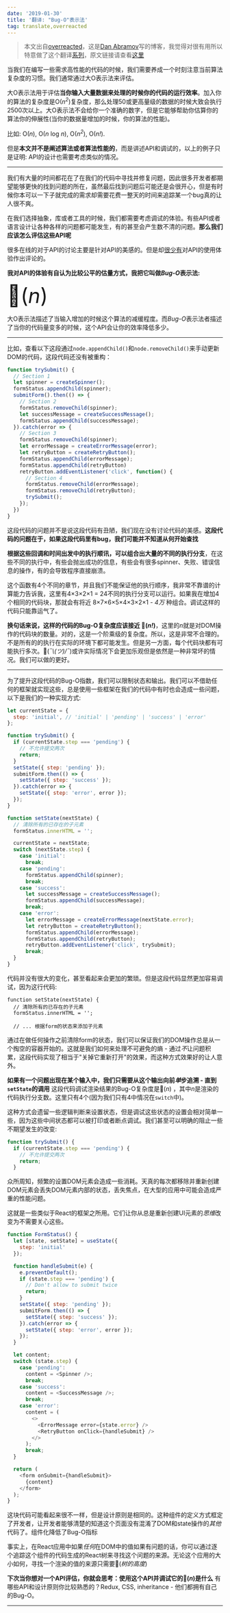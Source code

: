 ```yaml
---
date: '2019-01-30'
title: '翻译: "Bug-O"表示法'
tag: translate,overreacted
---
```


> 本文出自[overreacted](https://overreacted.io/)，这是[Dan Abramov](https://mobile.twitter.com/dan_abramov)写的博客，我觉得对很有用所以特意做了这个翻译[系列](/posts/overreacted)，原文链接请查看[这里](https://overreacted.io/the-bug-o-notation/)

当我们在编写一些需求高性能的代码的时候，我们需要养成一个时刻注意当前算法复杂度的习惯。我们通常通过大O表示法来评估。

大O表示法用于评估**当你输入大量数据来处理的时候你的代码的运行效率**。加入你的算法的复杂度是O(<i>n<sup>2</sup></i>)复杂度，那么处理50或更高量级的数据的时候大致会执行2500次以上。大O表示法不会给你一个准确的数字，但是它能够帮助你估算你的算法你的伸展性(当你的数据量增加的时候，你的算法的性能)。

比如: O(<i>n</i>), O(<i>n</i> log <i>n</i>), O(<i>n<sup>2</sup></i>), O(<i>n!</i>).

但是**本文并不是阐述算法或者算法性能的**，而是讲述API和调试的，以上的例子只是证明: API的设计也需要考虑类似的情况。

---

我们有大量的时间都花在了在我们的代码中寻找并修复问题，因此很多开发者都期望能够更快的找到问题的所在，虽然最后找到问题后可能还是会很开心，但是有时候你本可以一下子就完成的需求却需要花费一整天的时间来追踪某一个bug真的让人很不爽。

在我们选择抽象，库或者工具的时候，我们都需要考虑调试的体验。有些API或者语言设计让各种各样的问题都可能发生，有的甚至会产生数不清的问题。**那么我们应该怎么评估这些API呢**

很多在线的对于API的讨论主要是针对API的美感的。但是却[很少有](https://overreacted.io/optimized-for-change/)对API的使用体验作出评论的。

**我对API的体验有自认为比较公平的估量方式，我把它叫做*Bug-O*表示法:**

<font size="40">🐞(<i>n</i>)</font>

大O表示法描述了当输入增加的时候这个算法的减缓程度。而*Bug-O*表示法者描述了当你的代码量变多的时候，这个API会让你的效率降低多少。

---

比如，查看以下这段通过`node.appendChild()`和`node.removeChild()`来手动更新DOM的代码，这段代码还没有被重构：

```js
function trySubmit() {
  // Section 1
  let spinner = createSpinner();
  formStatus.appendChild(spinner);
  submitForm().then(() => {
  	// Section 2
    formStatus.removeChild(spinner);
    let successMessage = createSuccessMessage();
    formStatus.appendChild(successMessage);
  }).catch(error => {
  	// Section 3
    formStatus.removeChild(spinner);
    let errorMessage = createErrorMessage(error);
    let retryButton = createRetryButton();
    formStatus.appendChild(errorMessage);
    formStatus.appendChild(retryButton)
    retryButton.addEventListener('click', function() {
      // Section 4
      formStatus.removeChild(errorMessage);
      formStatus.removeChild(retryButton);
      trySubmit();
    });
  })
}
```

这段代码的问题并不是说这段代码有丑陋，我们现在没有讨论代码的美感。**这段代码的问题在于，如果这段代码里有bug，我们可能并不知道从何开始查找**

**根据这些回调和时间出发中的执行顺讯，可以组合出大量的不同的执行分支**，在这些不同的执行中，有些会抛出成功的信息，有些会有很多spinner、失败、错误信息的操作，有的会导致程序直接崩溃。

这个函数有4个不同的章节，并且我们不能保证他的执行顺序，我非常不靠谱的计算能力告诉我，这里有4×3×2×1 = 24不同的执行分支可以运行。如果我在增加4个相同的代码块，那就会有将近 8×7×6×5×4×3×2×1 - *4万* 种组合。调试这样的代码只能靠运气了。

**换句话来说，这样的代码的Bug-O复杂度应该接近 🐞(<i>n!</i>)**，这里的*n*就是对DOM操作的代码块的数量。对的，这是一个阶乘级的复杂度。所以，这是非常不合理的。不是所有的的执行在实际的环境下都可能发生。但是另一方面，每个代码块都有可能执行多次。<span style="word-break: keep-all">🐞(*¯\\_(ツ)_/¯*)</span>或许实际情况下会更加乐观但是依然是一种非常坏的情况。我们可以做的更好。

---

为了提升这段代码的Bug-O指数，我们可以限制状态和输出。我们可以不借助任何的框架就实现这些，总是使用一些框架在我们的代码中有时也会造成一些问题，以下是我们的一种实现方式:

```js
let currentState = {
  step: 'initial', // 'initial' | 'pending' | 'success' | 'error'
};

function trySubmit() {
  if (currentState.step === 'pending') {
    // 不允许提交两次
    return;
  }
  setState({ step: 'pending' });
  submitForm.then(() => {
    setState({ step: 'success' });
  }).catch(error => {
    setState({ step: 'error', error });
  });
}

function setState(nextState) {
  // 清除所有的已存在的子元素
  formStatus.innerHTML = '';

  currentState = nextState;
  switch (nextState.step) {
    case 'initial':
      break;
    case 'pending':
      formStatus.appendChild(spinner);
      break;
    case 'success':
      let successMessage = createSuccessMessage();
      formStatus.appendChild(successMessage);
      break;
    case 'error':
      let errorMessage = createErrorMessage(nextState.error);
      let retryButton = createRetryButton();
      formStatus.appendChild(errorMessage);
      formStatus.appendChild(retryButton);
      retryButton.addEventListener('click', trySubmit);
      break;
  }
}
```

代码并没有很大的变化，甚至看起来会更加的繁琐。但是这段代码显然更加容易调试，因为这行代码:

```js{3}
function setState(nextState) {
  // 清除所有的已存在的子元素
  formStatus.innerHTML = '';

  // ... 根据form的状态来添加子元素
```

通过在做任何操作之前清除form的状态，我们可以保证我们的DOM操作总是从一个掏空的容器开始的。这就是我们如何来处理不可避免的熵 - 通过*不*让问题积累，这段代码实现了相当于"关掉它重新打开"的效果，而这种方式效果好的让人意外。

**如果有一个问题出现在某个输入中，我们只需要从这个输出向前*单*步追溯 - 直到`setState`的调用** 这段代码调试渲染结果的Bug-O复杂度是🐞(*n*) ，其中*n*是渲染的代码执行分支数。这里只有4个(因为我们只有4中情况在`switch`中)。

这种方式会遗留一些逻辑判断来设置状态，但是调试这些状态的设置会相对简单一些，因为这些中间状态都可以被打印或者断点调试。我们甚至可以明确的阻止一些不期望发生的改变:

```js
function trySubmit() {
  if (currentState.step === 'pending') {
    // 不允许提交两次
    return;
  }
```

众所周知，频繁的设置DOM元素会造成一些消耗。天真的每次都移除并重新创建DOM元素会丢失DOM元素内部的状态，丢失焦点，在大型的应用中可能会造成严重的性能问题。

这就是一些类似于React的框架之所用。它们让你从总是重新创建UI元素的*思维*改变为不需要关心这些。

```js
function FormStatus() {
  let [state, setState] = useState({
    step: 'initial'
  });

  function handleSubmit(e) {
    e.preventDefault();
    if (state.step === 'pending') {
      // Don't allow to submit twice
      return;
    }
    setState({ step: 'pending' });
    submitForm.then(() => {
      setState({ step: 'success' });
    }).catch(error => {
      setState({ step: 'error', error });
    });
  }

  let content;
  switch (state.step) {
    case 'pending':
      content = <Spinner />;
      break;
    case 'success':
      content = <SuccessMessage />;
      break;
    case 'error':
      content = (
        <>
          <ErrorMessage error={state.error} />
          <RetryButton onClick={handleSubmit} />
        </>
      );
      break;
  }

  return (
    <form onSubmit={handleSubmit}>
      {content}
    </form>
  );
}
```

这块代码可能看起来很不一样，但是设计原则是相同的。这种组件的定义方式框定了开发者，让开发者能够清楚的知道这个页面没有混淆了DOM和state操作的*其他*代码了。组件化降低了Bug-O指标

事实上，在React应用中如果*任何*在DOM中的值如果有问题的话，你可以通过逐个追踪这个组件的代码生成的React树来寻找这个问题的来源。无论这个应用的大小如何，寻找一个渲染的值的来源只需要🐞(*树的高度*)

**下次当你想对一个API评估，你就会思考：使用这个API并调试它的🐞(*n*)是什么** 有哪些API和设计原则你比较熟悉的？Redux, CSS, inheritance - 他们都拥有自己的Bug-O。

---
